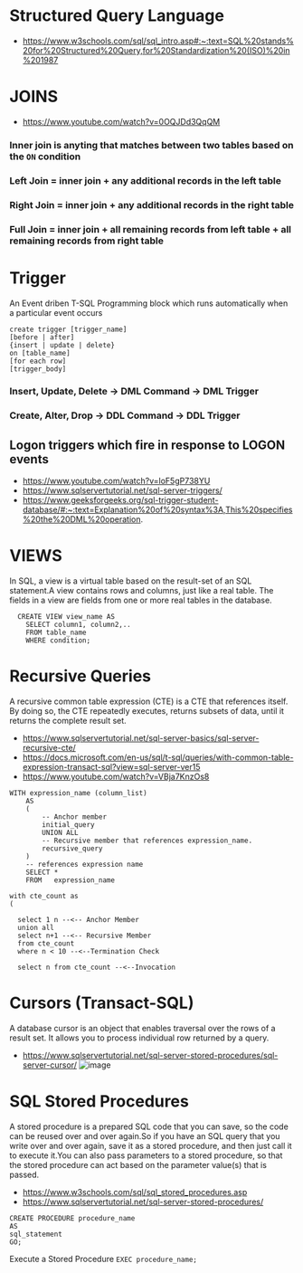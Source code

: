#  Structured Query Language
  - https://www.w3schools.com/sql/sql_intro.asp#:~:text=SQL%20stands%20for%20Structured%20Query,for%20Standardization%20(ISO)%20in%201987

# JOINS
  - https://www.youtube.com/watch?v=0OQJDd3QqQM

 ### Inner join is anyting that matches between two tables based on the `ON` condition

 ### Left Join = inner join + any additional records in the left table
 ### Right Join = inner join + any additional records in the right table
 ### Full Join = inner join + all remaining records from left table + all remaining records from right table
  
# Trigger
  An Event driben T-SQL Programming block which runs automatically when a particular event occurs
``` 
create trigger [trigger_name] 
[before | after]  
{insert | update | delete}  
on [table_name]  
[for each row]  
[trigger_body] 
```
    
  ### Insert, Update, Delete -> DML Command -> DML Trigger
  ### Create, Alter, Drop -> DDL Command -> DDL Trigger
  ## Logon triggers which fire in response to LOGON events
  - https://www.youtube.com/watch?v=loF5gP738YU
  - https://www.sqlservertutorial.net/sql-server-triggers/
  - https://www.geeksforgeeks.org/sql-trigger-student-database/#:~:text=Explanation%20of%20syntax%3A,This%20specifies%20the%20DML%20operation.
 
  
# VIEWS
  In SQL, a view is a virtual table based on the result-set of an SQL statement.A view contains rows and columns, 
  just like a real table. The fields in a view are fields from one or more real tables in the database.
  
```
  CREATE VIEW view_name AS
    SELECT column1, column2,..
    FROM table_name
    WHERE condition; 
```   
    
# Recursive Queries
  A recursive common table expression (CTE) is a CTE that references itself. By doing so, 
  the CTE repeatedly executes, returns subsets of data, until it returns the complete result set.
  - https://www.sqlservertutorial.net/sql-server-basics/sql-server-recursive-cte/
  - https://docs.microsoft.com/en-us/sql/t-sql/queries/with-common-table-expression-transact-sql?view=sql-server-ver15
  - https://www.youtube.com/watch?v=VBja7KnzOs8
 
``` 
WITH expression_name (column_list)
    AS
    (
        -- Anchor member
        initial_query  
        UNION ALL
        -- Recursive member that references expression_name.
        recursive_query  
    )
    -- references expression name
    SELECT *
    FROM   expression_name 
```
```
with cte_count as
(
  
  select 1 n --<-- Anchor Member
  union all
  select n+1 --<-- Recursive Member
  from cte_count
  where n < 10 --<--Termination Check
  
  select n from cte_count --<--Invocation
```
# Cursors (Transact-SQL)
  A database cursor is an object that enables traversal over the rows of a result set. It allows you to process individual row returned by a query.
  - https://www.sqlservertutorial.net/sql-server-stored-procedures/sql-server-cursor/
  ![image](https://user-images.githubusercontent.com/11143215/157333980-e8dbf2ef-8762-4c3d-896a-4121727f3272.png)

# SQL Stored Procedures
  A stored procedure is a prepared SQL code that you can save, so the code can be reused over and over again.So if you have an SQL query 
  that you write over and over again, save it as a stored procedure, and then just call it to execute it.You can also pass parameters to a 
  stored procedure, so that the stored procedure can act based on the parameter value(s) that is passed.
  - https://www.w3schools.com/sql/sql_stored_procedures.asp
  - https://www.sqlservertutorial.net/sql-server-stored-procedures/


```
CREATE PROCEDURE procedure_name
AS
sql_statement
GO;
```
Execute a Stored Procedure
``` EXEC procedure_name; ```

    
    
